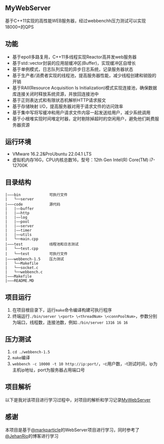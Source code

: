 ## MyWebServer
基于C++11实现的高性能WEB服务器，经过webbenchh压力测试可以实现18000+的QPS
## 功能
* 基于epoll多路复用，C++11多线程实现Reactor高并发web服务器
* 基于std::vector封装的应用层缓冲区(Buffer)，实现缓冲区自增长
* 基于单例模式，日志队列实现的异步日志系统，记录服务器状态
* 基于生产者/消费者实现的线程池，提高服务器性能，减少线程创建和销毁的开销
* 基于RAII(Resource Acquisition Is Initialization)模式实现连接池，确保数据库连接关闭时释放系统资源，并放回连接池中
* 基于正则表达式和有限状态机解析HTTP请求报文
* 基于存储映射 I/O，提高服务器对用于请求文件的访问效率
* 基于集中写将写缓冲和用户请求文件内容一起发送给用户，减少系统调用
* 基于小根堆实现时间堆定时器，定时剔除掉超时的空闲用户，避免他们耗费服务器资源
## 运行环境
* VMware 16.2.2&ProUbuntu 22.04.1 LTS
* 虚拟机内存16G，CPU内核总数16，型号：12th Gen Intel(R) Core(TM) i7-12700K
## 目录结构
```
|———bin             可执行文件
|   └──server
|———code            源代码
|   |——buffer
|   |——http
|   |——log
|   |——pool
|   |——server
|   |——timer
|   |——utils     
|   └──main.cpp
|———test            线程池和日志测试
|   └──test.cpp
|   └──test         可执行文件
|———webbench-1.5    压力测试
|   └──Makefile
|   └──socket.c         
|   └──webbench.c   
|———Makefile        
|———README.MD
```
## 项目运行
1. 在项目根目录下，运行`make`命令编译构建可执行程序
2. 终端运行`./bin/server \<port> \<threadNum> \<connPoolNum>`，参数分别为端口，线程数，连接池数，例如`./bin/server 1316 16 16`
## 压力测试
1. `cd ./webbench-1.5`
2. `make`编译
3. `webbench -c 10000 -t 10 http://ip:port/`，-c用户数，-t测试时间，ip为主机ip地址，port为服务器占用端口号
## 项目解析
以下是我对该项目进行学习过程中，对项目的解析和学习记录[MyWebServer](https://yangkang22.notion.site/C-49f366d0e502480f9538b017ac2a0795)
## 感谢
本项目是基于[@markparticle](https://github.com/markparticle/WebServer)的WebServer项目进行学习，同时参考了[@JehanRio](https://blog.csdn.net/weixin_51322383/article/details/130464403)的博客进行学习
